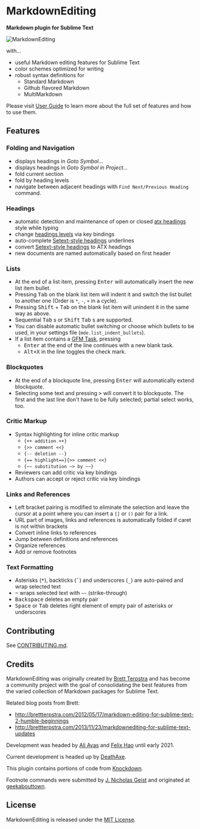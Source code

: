 # MarkdownEditing

**Markdown plugin for Sublime Text**

![MarkdownEditing][preview]

with...

*   useful Markdown editing features for Sublime Text 
*   color schemes optimized for writing
*   robust syntax definitions for
    -   Standard Markdown
    -   Github flavored Markdown
    -   MultiMarkdown

Please visit [User Guide][UserGuide] to learn more about the full set of features and how to use them.

## Features

### Folding and Navigation

*   displays headings in _Goto Symbol..._
*   displays headings in _Goto Symbol in Project..._
*   fold current section
*   fold by heading levels
*   navigate between adjacent headings with `Find Next/Previous Heading` command.

### Headings

*   automatic detection and maintenance of open or closed [atx headings][AtxHeadings] style while typing
*   change [headings levels][HeadingsLevels] via key bindings
*   auto-complete [Setext-style headings][SeHeadings] underlines
*   convert [Setext-style headings][SeHeadings] to ATX headings
*   new documents are named automatically based on first header

### Lists

*   At the end of a list item, pressing <kbd>Enter</kbd> will automatically insert the new list item bullet.
*   Pressing <kbd>Tab</kbd> on the blank list item will indent it and switch the list bullet to another one (Order is `*`, `-`, `+` in a cycle).
*   Pressing <kbd>Shift</kbd> + <kbd>Tab</kbd> on the blank list item will unindent it in the same way as above.
*   Sequential <kbd>Tab</kbd> s or <kbd>Shift</kbd> <kbd>Tab</kbd> s are supported.
*   You can disable automatic bullet switching or choose which bullets to be used, in your settings file (`mde.list_indent_bullets`).
*   If a list item contains a [GFM Task][], pressing 
    - <kbd>Enter</kbd> at the end of the line continues with a new blank task.
    - <kbd>Alt+X</kbd> in the line toggles the check mark.

### Blockquotes

*   At the end of a blockquote line, pressing <kbd>Enter</kbd> will automatically extend blockquote.
*   Selecting some text and pressing <kbd>&gt;</kbd> will convert it to blockquote. The first and the last line don't have to be fully selected; partial select works, too.

### Critic Markup

*   Syntax highlighting for inline critic markup
    -   `{++ addition ++}`
    -   `{>> comment <<}`
    -   `{-- deletion --}`
    -   `{== highlight==}{>> comment <<}`
    -   `{~~ substitution ~> by ~~}`
*   Reviewers can add critic via key bindings
*   Authors can accept or reject critic via key bindings

### Links and References

*   Left bracket pairing is modified to eliminate the selection and leave the cursor at a point where you can insert a `[]` or `()` pair for a link.
*   URL part of images, links and references is automatically folded if caret is not within brackets
*   Convert inline links to references
*   Jump between definitions and references
*   Organize references
*   Add or remove footnotes

### Text Formatting

*   Asterisks (<kbd>\*</kbd>), backticks (<kbd>\`</kbd>) and underscores (<kbd>\_</kbd>) are auto-paired and wrap selected text
*   <kbd>~</kbd> wraps selected text with `~~` (strike-through)
*   <kbd>Backspace</kbd> deletes an empty pair
*   <kbd>Space</kbd> or <kbd>Tab</kbd> deletes right element of empty pair of asterisks or underscores

## Contributing

See [CONTRIBUTING.md](CONTRIBUTING.md).

## Credits

MarkdownEditing was originally created by [Brett Terpstra][] and has become a community project with the goal of consolidating the best features from the varied collection of Markdown packages for Sublime Text. 

Related blog posts from Brett:

*   http://brettterpstra.com/2012/05/17/markdown-editing-for-sublime-text-2-humble-beginnings
*   http://brettterpstra.com/2013/11/23/markdownediting-for-sublime-text-updates

Development was headed by [Ali Ayas][] and [Felix Hao][] until early 2021.

Current development is headed up by [DeathAxe][].

This plugin contains portions of code from [Knockdown][].

Footnote commands were submitted by [J. Nicholas Geist][] and originated at [geekabouttown][].

## License

MarkdownEditing is released under the [MIT License][opensource].


[preview]: docs/img/preview.png
[Knockdown]: https://github.com/aziz/knockdown
[geekabouttown]: http://geekabouttown.com/posts/sublime-text-2-markdown-footnote-goodness
[opensource]: http://www.opensource.org/licenses/MIT
[UserGuide]: https://sublimetext-markdown.github.io/MarkdownEditing
[AtxHeadings]: docs/usage.md#atx-style
[HeadingsLevels]: docs/usage.md#headings-levels
[SeHeadings]: docs/usage.md#setext-style
[GFM Task]: https://github.github.com/gfm/#task-list-items-extension-

[Ali Ayas]: https://github.com/maliayas
[Brett Terpstra]: http://brettterpstra.com
[DeathAxe]: https://github.com/deathaxe
[Felix Hao]: https://github.com/felixhao28
[J. Nicholas Geist]: https://github.com/jngeist
